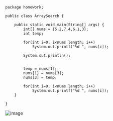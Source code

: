 ~~~
package homework;

public class ArraySearch {

	public static void main(String[] args) {
		int[] nums = {5,2,7,4,6,1,3};
		int temp;
		
		for(int i=0; i<nums.length; i++)
			System.out.printf("%d ", nums[i]);
		
		System.out.println();

		
		temp = nums[1];
		nums[1] = nums[3];
		nums[3] = temp;
		
		for(int i=0; i<nums.length; i++)
			System.out.printf("%d ", nums[i]);
	}

}
~~~
![image](https://user-images.githubusercontent.com/58898466/150739023-2336e1e7-6623-4afe-b5a1-bf98f85b0c2b.png)
